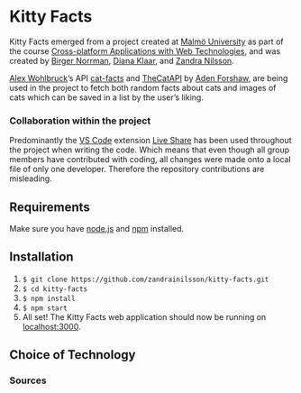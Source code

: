 # Kitty Facts
Kitty Facts emerged from a project created at [Malmö University](https://mau.se/) as part of the course [Cross-platform Applications with Web Technologies](https://edu.mah.se/en/Course/DA355A), and was created by [Birger Norrman](https://github.com/BirgerNorrman), [Diana Klaar](https://github.com/dianaklaar), and [Zandra Nilsson](https://github.com/zandrainilsson). 

[Alex Wohlbruck](https://github.com/alexwohlbruck)’s API [cat-facts](https://alexwohlbruck.github.io/cat-facts/) and [TheCatAPI](https://docs.thecatapi.com/) by [Aden Forshaw](https://github.com/AdenForshaw), are being used in the project to fetch both random facts about cats and images of cats which can be saved in a list by the user’s liking. 

### Collaboration within the project
Predominantly the [VS Code](https://code.visualstudio.com/) extension [Live Share](https://visualstudio.microsoft.com/services/live-share/) has been used throughout the project when writing the code. Which means that even though all group members have contributed with coding, all changes were made onto a local file of only one developer. Therefore the repository contributions are misleading.

## Requirements
Make sure you have [node.js](https://nodejs.org/en/) and [npm](https://www.npmjs.com/get-npm) installed.

## Installation
1. `$ git clone https://github.com/zandrainilsson/kitty-facts.git`
2. `$ cd kitty-facts`
3. `$ npm install`
4. `$ npm start`
5.  All set! The Kitty Facts web application should now be running on [localhost:3000](http://localhost:3000).

## Choice of Technology


### Sources
